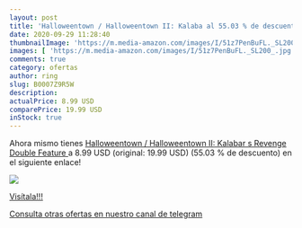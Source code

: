 ```yaml
---
layout: post
title: 'Halloweentown / Halloweentown II: Kalaba al 55.03 % de descuento'
date: 2020-09-29 11:28:40
thumbnailImage: 'https://m.media-amazon.com/images/I/51z7PenBuFL._SL200_.jpg'
images: [ 'https://m.media-amazon.com/images/I/51z7PenBuFL._SL200_.jpg' ]
comments: true
category: ofertas
author: ring
slug: B0007Z9R5W
description:
actualPrice: 8.99 USD
comparePrice: 19.99 USD
inStock: true
---
```


Ahora mismo tienes [Halloweentown / Halloweentown II: Kalabar s Revenge  Double Feature ](https://www.amazon.com/dp/B0007Z9R5W/?tag=redken08-20) a 8.99 USD (original: 19.99 USD) (55.03 %  de descuento) en el siguiente enlace!

[![](https://m.media-amazon.com/images/I/51z7PenBuFL._SL200_.jpg)](https://www.amazon.com/dp/B0007Z9R5W/?tag=redken08-20)

[Visítala!!!](https://www.amazon.com/dp/B0007Z9R5W/?tag=redken08-20)

[Consulta otras ofertas en nuestro canal de telegram](https://t.me/s/ofertas25)
